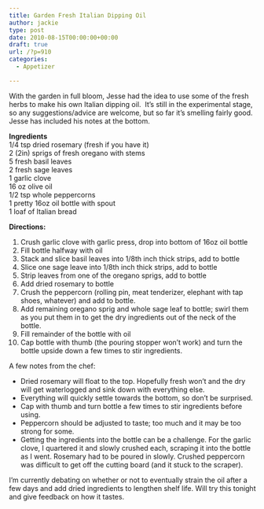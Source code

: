 ```yaml
---
title: Garden Fresh Italian Dipping Oil
author: jackie
type: post
date: 2010-08-15T00:00:00+00:00
draft: true
url: /?p=910
categories:
  - Appetizer

---
```

With the garden in full bloom, Jesse had the idea to use some of the fresh herbs to make his own Italian dipping oil.  It&#8217;s still in the experimental stage, so any suggestions/advice are welcome, but so far it&#8217;s smelling fairly good.  Jesse has included his notes at the bottom.

**Ingredients**  
1/4 tsp dried rosemary (fresh if you have it)  
2 (2in) sprigs of fresh oregano with stems  
5 fresh basil leaves  
2 fresh sage leaves  
1 garlic clove  
16 oz olive oil  
1/2 tsp whole peppercorns  
1 pretty 16oz oil bottle with spout  
1 loaf of Italian bread

**Directions:**

  1. Crush garlic clove with garlic press, drop into bottom of 16oz oil bottle
  2. Fill bottle halfway with oil
  3. Stack and slice basil leaves into 1/8th inch thick strips, add to bottle
  4. Slice one sage leave into 1/8th inch thick strips, add to bottle
  5. Strip leaves from one of the oregano sprigs, add to bottle
  6. Add dried rosemary to bottle
  7. Crush the peppercorn (rolling pin, meat tenderizer, elephant with tap shoes, whatever) and add to bottle.
  8. Add remaining oregano sprig and whole sage leaf to bottle; swirl them as you put them in to get the dry ingredients out of the neck of the bottle.
  9. Fill remainder of the bottle with oil
 10. Cap bottle with thumb (the pouring stopper won&#8217;t work) and turn the bottle upside down a few times to stir ingredients.

A few notes from the chef:

  * Dried rosemary will float to the top. Hopefully fresh won&#8217;t and the dry will get waterlogged and sink down with everything else.
  * Everything will quickly settle towards the bottom, so don&#8217;t be surprised.
  * Cap with thumb and turn bottle a few times to stir ingredients before using.
  * Peppercorn should be adjusted to taste; too much and it may be too strong for some.
  * Getting the ingredients into the bottle can be a challenge. For the garlic clove, I quartered it and slowly crushed each, scraping it into the bottle as I went. Rosemary had to be poured in slowly. Crushed peppercorn was difficult to get off the cutting board (and it stuck to the scraper).

I&#8217;m currently debating on whether or not to eventually strain the oil after a few days and add dried ingredients to lengthen shelf life. Will try this tonight and give feedback on how it tastes.
